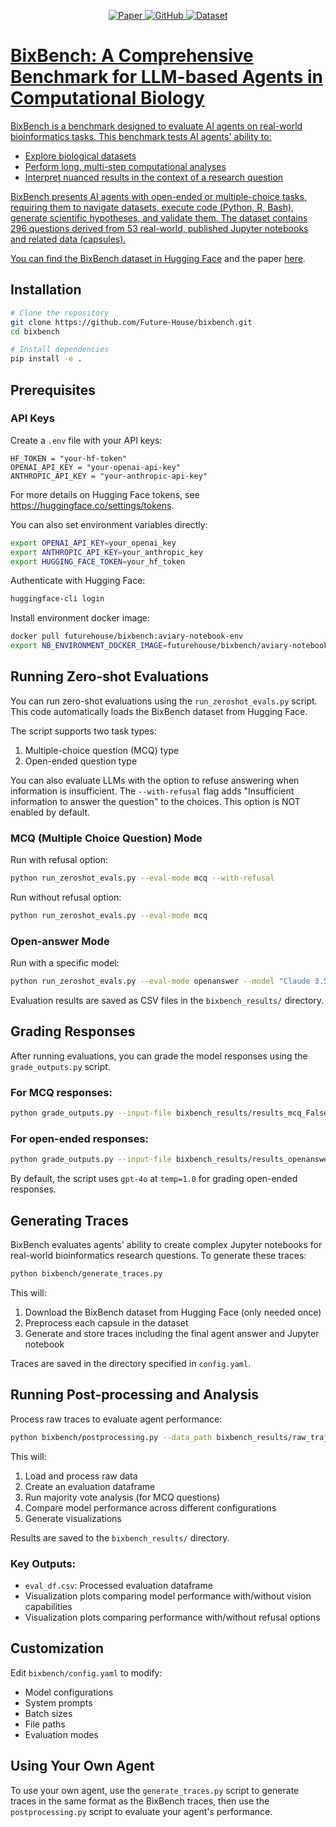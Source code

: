 <p align="center">
    <a href="https://arxiv.org/abs/">
    <img alt="Paper" src="https://img.shields.io/badge/arXiv-arXiv:2409.11363-b31b1b.svg">
    <a href = "https://github.com/Future-House/BixBench">
    <img alt="GitHub" src="https://img.shields.io/badge/GitHub-Repository-181717.svg">
    <a href="https://huggingface.co/datasets/futurehouse/BixBench-internal">
    <img alt="Dataset" src="https://img.shields.io/badge/Hugging%20Face-Dataset-yellow.svg">
</p>

# BixBench: A Comprehensive Benchmark for LLM-based Agents in Computational Biology

BixBench is a benchmark designed to evaluate AI agents on real-world bioinformatics tasks.
This benchmark tests AI agents' ability to:

- Explore biological datasets
- Perform long, multi-step computational analyses
- Interpret nuanced results in the context of a research question

BixBench presents AI agents with open-ended or multiple-choice tasks, requiring them to navigate datasets, execute code (Python, R, Bash), generate scientific hypotheses, and validate them.
The dataset contains 296 questions derived from 53 real-world, published Jupyter notebooks and related data (capsules).

You can find the BixBench dataset in [Hugging Face]() and the paper [here]().

## Installation

```bash
# Clone the repository
git clone https://github.com/Future-House/bixbench.git
cd bixbench

# Install dependencies
pip install -e .
```

## Prerequisites

### API Keys

Create a `.env` file with your API keys:

```
HF_TOKEN = "your-hf-token"
OPENAI_API_KEY = "your-openai-api-key"
ANTHROPIC_API_KEY = "your-anthropic-api-key"
```

For more details on Hugging Face tokens, see https://huggingface.co/settings/tokens.

You can also set environment variables directly:

```bash
export OPENAI_API_KEY=your_openai_key
export ANTHROPIC_API_KEY=your_anthropic_key
export HUGGING_FACE_TOKEN=your_hf_token
```

Authenticate with Hugging Face:

```bash
huggingface-cli login
```

Install environment docker image:

```bash
docker pull futurehouse/bixbench:aviary-notebook-env
export NB_ENVIRONMENT_DOCKER_IMAGE=futurehouse/bixbench/aviary-notebook-env:latest
```

## Running Zero-shot Evaluations

You can run zero-shot evaluations using the `run_zeroshot_evals.py` script. This code automatically loads the BixBench dataset from Hugging Face.

The script supports two task types:

1. Multiple-choice question (MCQ) type
2. Open-ended question type

You can also evaluate LLMs with the option to refuse answering when information is insufficient. The `--with-refusal` flag adds "Insufficient information to answer the question" to the choices. This option is NOT enabled by default.

### MCQ (Multiple Choice Question) Mode

Run with refusal option:

```bash
python run_zeroshot_evals.py --eval-mode mcq --with-refusal
```

Run without refusal option:

```bash
python run_zeroshot_evals.py --eval-mode mcq
```

### Open-answer Mode

Run with a specific model:

```bash
python run_zeroshot_evals.py --eval-mode openanswer --model "Claude 3.5 Sonnet" --temperature 0.5
```

Evaluation results are saved as CSV files in the `bixbench_results/` directory.

## Grading Responses

After running evaluations, you can grade the model responses using the `grade_outputs.py` script.

### For MCQ responses:

```bash
python grade_outputs.py --input-file bixbench_results/results_mcq_False_gpt-4o_1.0.csv --eval-mode mcq
```

### For open-ended responses:

```bash
python grade_outputs.py --input-file bixbench_results/results_openanswer_False_gpt-4o_1.0.csv --eval-mode openanswer --model "Claude 3.5 Sonnet"
```

By default, the script uses `gpt-4o` at `temp=1.0` for grading open-ended responses.

## Generating Traces

BixBench evaluates agents' ability to create complex Jupyter notebooks for real-world bioinformatics research questions. To generate these traces:

```bash
python bixbench/generate_traces.py
```

This will:

1. Download the BixBench dataset from Hugging Face (only needed once)
2. Preprocess each capsule in the dataset
3. Generate and store traces including the final agent answer and Jupyter notebook

Traces are saved in the directory specified in `config.yaml`.

## Running Post-processing and Analysis

Process raw traces to evaluate agent performance:

```bash
python bixbench/postprocessing.py --data_path bixbench_results/raw_trajectory_data.csv
```

This will:

1. Load and process raw data
2. Create an evaluation dataframe
3. Run majority vote analysis (for MCQ questions)
4. Compare model performance across different configurations
5. Generate visualizations

Results are saved to the `bixbench_results/` directory.

### Key Outputs:

- `eval_df.csv`: Processed evaluation dataframe
- Visualization plots comparing model performance with/without vision capabilities
- Visualization plots comparing performance with/without refusal options

## Customization

Edit `bixbench/config.yaml` to modify:

- Model configurations
- System prompts
- Batch sizes
- File paths
- Evaluation modes

## Using Your Own Agent

To use your own agent, use the `generate_traces.py` script to generate traces in the same format as the BixBench traces, then use the `postprocessing.py` script to evaluate your agent's performance.
